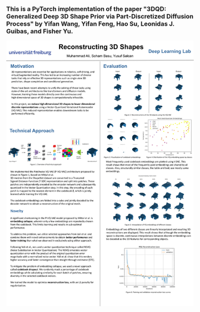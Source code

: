 ### This is a PyTorch implementation of the paper "3DQD: Generalized Deep 3D Shape Prior via Part-Discretized Diffusion Process" by Yifan Wang, Yifan Feng, Hao Su, Leonidas J. Guibas, and Fisher Yu.

![3D Reconstruction poster](./poster.png)